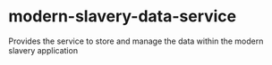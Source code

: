 # modern-slavery-data-service
Provides the service to store and manage the data within the modern slavery application
